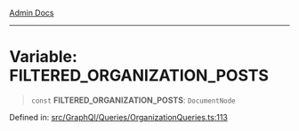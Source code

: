 [Admin Docs](/)

***

# Variable: FILTERED\_ORGANIZATION\_POSTS

> `const` **FILTERED\_ORGANIZATION\_POSTS**: `DocumentNode`

Defined in: [src/GraphQl/Queries/OrganizationQueries.ts:113](https://github.com/PalisadoesFoundation/talawa-admin/blob/main/src/GraphQl/Queries/OrganizationQueries.ts#L113)
